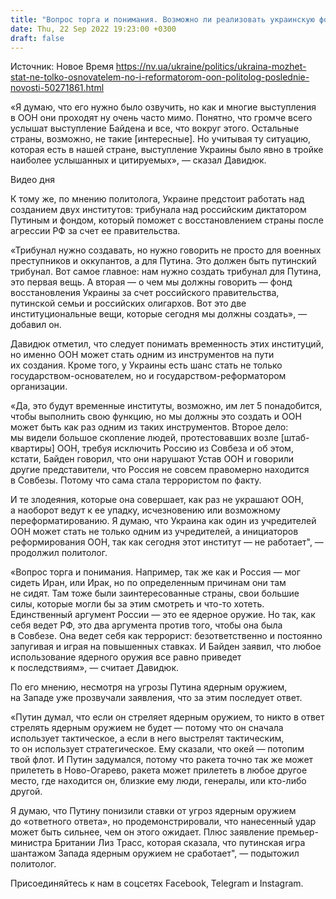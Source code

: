 ```yaml
---
title: "Вопрос торга и понимания. Возможно ли реализовать украинскую формулу мира в ООН — отвечает политолог"
date: Thu, 22 Sep 2022 19:23:00 +0300
draft: false
---
```

Источник: Новое Время https://nv.ua/ukraine/politics/ukraina-mozhet-stat-ne-tolko-osnovatelem-no-i-reformatorom-oon-politolog-poslednie-novosti-50271861.html


«Я думаю, что его нужно было озвучить, но как и многие выступления в ООН они проходят ну очень часто мимо. Понятно, что громче всего услышат выступление Байдена и все, что вокруг этого. Остальные страны, возможно, не такие [интересные]. Но учитывая ту ситуацию, которая есть в нашей стране, выступление Украины было явно в тройке наиболее услышанных и цитируемых», — сказал Давидюк.

 Видео дня   

К тому же, по мнению политолога, Украине предстоит работать над созданием двух институтов: трибунала над российским диктатором Путиным и фондом, который поможет с восстановлением страны после агрессии РФ за счет ее правительства.

«Трибунал нужно создавать, но нужно говорить не просто для военных преступников и оккупантов, а для Путина. Это должен быть путинский трибунал. Вот самое главное: нам нужно создать трибунал для Путина, это первая вещь. А вторая — о чем мы должны говорить — фонд восстановления Украины за счет российского правительства, путинской семьи и российских олигархов. Вот это две институциональные вещи, которые сегодня мы должны создать», — добавил он.

Давидюк отметил, что следует понимать временность этих институций, но именно ООН может стать одним из инструментов на пути их создания. Кроме того, у Украины есть шанс стать не только государством-основателем, но и государством-реформатором организации.

«Да, это будут временные институты, возможно, им лет 5 понадобится, чтобы выполнить свою функцию, но мы должны это создать и ООН может быть как раз одним из таких инструментов. Второе дело: мы видели большое скопление людей, протестовавших возле [штаб-квартиры] ООН, требуя исключить Россию из Совбеза и об этом, кстати, Байден говорил, что они нарушают Устав ООН и говорили другие представители, что Россия не совсем правомерно находится в Совбезы. Потому что сама стала террористом по факту.

И те злодеяния, которые она совершает, как раз не украшают ООН, а наоборот ведут к ее упадку, исчезновению или возможному переформатированию. Я думаю, что Украина как один из учредителей ООН может стать не только одним из учредителей, а инициаторов реформирования ООН, так как сегодня этот институт — не работает", — продолжил политолог.

«Вопрос торга и понимания. Например, так же как и Россия — мог сидеть Иран, или Ирак, но по определенным причинам они там не сидят. Там тоже были заинтересованные страны, свои большие силы, которые могли бы за этим смотреть и что-то хотеть. Единственный аргумент России — это ее ядерное оружие. Но так, как себя ведет РФ, это два аргумента против того, чтобы она была в Совбезе. Она ведет себя как террорист: безответственно и постоянно запугивая и играя на повышенных ставках. И Байден заявил, что любое использование ядерного оружия все равно приведет к последствиям», — считает Давидюк.

По его мнению, несмотря на угрозы Путина ядерным оружием, на Западе уже прозвучали заявления, что за этим последует ответ.

«Путин думал, что если он стреляет ядерным оружием, то никто в ответ стрелять ядерным оружием не будет — потому что он сначала использует тактическое, а если в него выстрелят тактическим, то он использует стратегическое. Ему сказали, что окей — потопим твой флот. И Путин задумался, потому что ракета точно так же может прилететь в Ново-Огарево, ракета может прилететь в любое другое место, где находится он, близкие ему люди, генералы, или кто-либо другой.

Я думаю, что Путину понизили ставки от угроз ядерным оружием до «ответного ответа», но продемонстрировали, что нанесенный удар может быть сильнее, чем он этого ожидает. Плюс заявление премьер-министра Британии Лиз Трасс, которая сказала, что путинская игра шантажом Запада ядерным оружием не сработает", — подытожил политолог.

Присоединяйтесь к нам в соцсетях Facebook, Telegram и Instagram.
